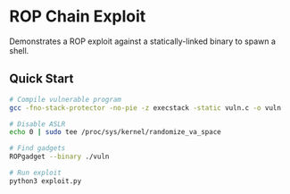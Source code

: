 # ROP Chain Exploit

Demonstrates a ROP exploit against a statically-linked binary to spawn a shell.

## Quick Start
```bash
# Compile vulnerable program
gcc -fno-stack-protector -no-pie -z execstack -static vuln.c -o vuln

# Disable ASLR
echo 0 | sudo tee /proc/sys/kernel/randomize_va_space

# Find gadgets
ROPgadget --binary ./vuln   

# Run exploit
python3 exploit.py
